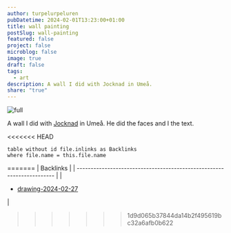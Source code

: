 ```yaml
---
author: turpelurpeluren
pubDatetime: 2024-02-01T13:23:00+01:00
title: wall painting
postSlug: wall-painting
featured: false
project: false
microblog: false
image: true
draft: false
tags:
  - art
description: A wall I did with Jocknad in Umeå.
share: "true"
---
```


![full](https://i.imgur.com/KmfV2H8.png)

A wall I did with [Jocknad](https://www.instagram.com/jocknad/) in Umeå. He did the faces and I the text.

<<<<<<< HEAD
```dataview
table without id file.inlinks as Backlinks
where file.name = this.file.name
```
=======
| Backlinks                                                              |
| ---------------------------------------------------------------------- |
| <ul><li>[drawing-2024-02-27](/posts/drawing-2024-02-27)</li></ul> |
>>>>>>> 1d9d065b37844da14b2f495619bc32a6afb0b622
